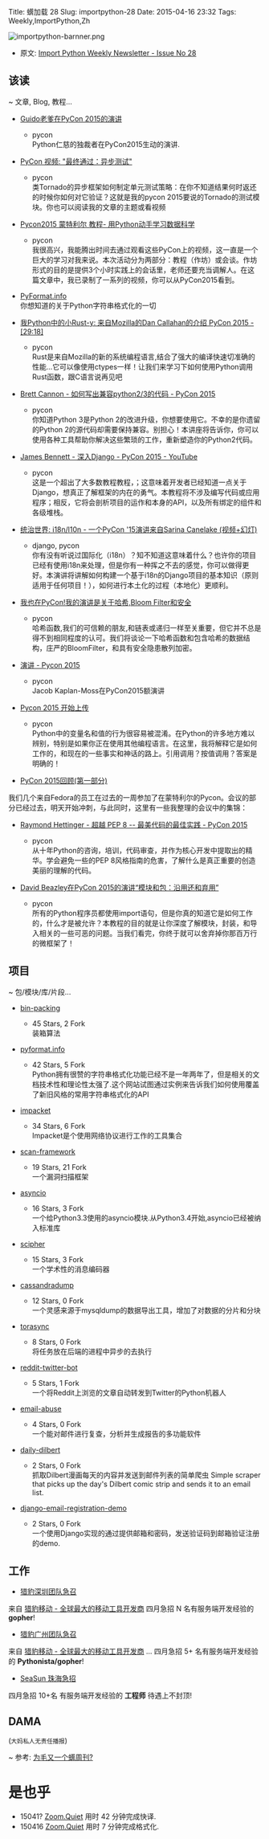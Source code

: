 Title: 蠎加载 28
Slug: importpython-28
Date: 2015-04-16 23:32
Tags: Weekly,ImportPython,Zh 

![importpython-barnner.png](http://zoomq.qiniudn.com/ZQCollection/snap/importpython-barnner.png?imageView2/2/h/210)


- 原文: [Import Python Weekly Newsletter - Issue No 28](http://importpython.com/newsletter/no/28/)

## 该读
~ 文章, Blog, 教程...



- [Guido老爹在PyCon 2015的演讲](https://youtu.be/G-uKNd5TSBw)
    + pycon  
    Python仁慈的独裁者在PyCon2015生动的演讲.

- [PyCon 视频: "最终通过：异步测试"](http://feedproxy.google.com/~r/emptysquare/~3/DHsGy7A3DUs/)
    + pycon  
类Tornado的异步框架如何制定单元测试策略：在你不知道结果何时返还的时候你如何对它验证？这就是我的pycon 2015要说的Tornado的测试模块。你也可以阅读我的文章的主题或看视频

- [Pycon2015 蒙特利尔 教程- 用Python动手学习数据科学](http://www.analyticsvidhya.com/blog/2015/04/pycon-montreal-2015-data-science-workshops/)
    + pycon  
    我很高兴，我能腾出时间去通过观看这些PyCon上的视频，这一直是一个巨大的学习对我来说。本次活动分为两部分：教程（作坊）或会谈。作坊形式的目的是提供3个小时实践上的会话里，老师还要充当调解人。在这篇文章中，我已录制了一系列的视频，你可以从PyCon2015看到。

- [PyFormat.info](http://pyformat.info/)  
你想知道的关于Python字符串格式化的一切

- [我Python中的小Rust-y: 来自Mozilla的Dan Callahan的介绍 PyCon 2015 - [29:18]](https://www.youtube.com/watch?v=3CwJ0MH-4MA)
    - pycon  
Rust是来自Mozilla的新的系统编程语言,结合了强大的编译快速切准确的性能…它可以像使用ctypes一样！让我们来学习下如何使用Python调用Rust函数，跟C语言说再见吧

- [Brett Cannon - 如何写出兼容python2/3的代码 - PyCon 2015](http://www.reddit.com/r/Python/comments/32p4ef/brett_cannon_how_to_make_your_code_python_23/)
    + pycon  
你知道Python 3是Python 2的改进升级，你想要使用它。不幸的是你遗留的Python 2的源代码却需要保持兼容。别担心！本讲座将告诉你，你可以使用各种工具帮助你解决这些繁琐的工作，重新塑造你的Python2代码。

- [James Bennett - 深入Django - PyCon 2015 - YouTube](https://www.youtube.com/watch?v=tkwZ1jG3XgA)
    + pycon  
这是一个超出了大多数教程教程，；这意味着开发者已经知道一点关于Django，想真正了解框架的内在的勇气。本教程将不涉及编写代码或应用程序；相反，它将会剖析项目的运作和本身的API，以及所有绑定的组件和各级堆栈。

- [统治世界: i18n/l10n - 一个PyCon '15演讲来自Sarina Canelake (视频+幻灯)](http://www.reddit.com/r/pyladies/comments/329uxs/world_domination_i18nl10n_a_pycon_15_talk_by/)
    +  django, pycon  
你有没有听说过国际化（i18n）？知不知道这意味着什么？也许你的项目已经有使用i18n来处理，但是你有一种挥之不去的感觉，你可以做得更好。本演讲将讲解如何构建一个基于i18n的Django项目的基本知识（原则适用于任何项目！），如何进行本土化的过程（本地化）更顺利。
- [我也在PyCon!我的演讲是关于哈希,Bloom Filter和安全](https://www.youtube.com/watch?v=IGwNQfjLTp0)
    + pycon  
哈希函数,我们的可信赖的朋友,和链表或递归一样至关重要，但它并不总是得不到相同程度的认可。我们将谈论一下哈希函数和包含哈希的数据结构，庄严的BloomFilter，和具有安全隐患散列加密。
- [演讲 - Pycon 2015](https://www.youtube.com/attribution_link?a=_UzeuPDLeos&amp;u=%2Fwatch%3Fv%3DhIJdFxYlEKE%26feature%3Dshare)
    + pycon  
    Jacob Kaplan-Moss在PyCon2015额演讲

- [Pycon 2015 开始上传](https://www.youtube.com/channel/UCgxzjK6GuOHVKR_08TT4hJQ)
    + pycon  
Python中的变量名和值的行为很容易被混淆。在Python的许多地方难以辨别，特别是如果你正在使用其他编程语言。在这里，我将解释它是如何工作的，和现在的一些事实和神话的路上。引用调用？按值调用？答案是明确的！

- [PyCon 2015回顾(第一部分)](http://threebean.org/blog/pycon-2015-part-i)  

我们几个来自Fedora的员工在过去的一周参加了在蒙特利尔的Pycon。会议的部分已经过去，明天开始冲刺，与此同时，这里有一些我整理的会议中的集锦：

- [Raymond Hettinger - 超越 PEP 8 -- 最美代码的最佳实践 - PyCon 2015](https://www.youtube.com/watch?v=wf-BqAjZb8M)
    + pycon  
从十年Python的咨询，培训，代码审查，并作为核心开发中提取出的精华。学会避免一些的PEP 8风格指南的危害，了解什么是真正重要的创造美丽的理解的代码。

- [David Beazley在PyCon 2015的演讲“模块和包：沿用还和弃用”](http://www.reddit.com/r/Python/comments/32qhve/modules_and_packages_live_and_let_die_by_david/)
    + pycon  
    所有的Python程序员都使用import语句，但是你真的知道它是如何工作的，什么才是被允许？本教程的目的就是让你深度了解模块，封装，和导入相关的一些可恶的问题。当我们看完，你终于就可以舍弃掉你那百万行的微框架了！


## 项目
~ 包/模块/库/片段...

- [bin-packing](https://github.com/towry/bin-packing)
    - 45 Stars, 2 Fork  
装箱算法

- [pyformat.info](https://github.com/ulope/pyformat.info)
    - 42 Stars, 5 Fork  
    Python拥有很赞的字符串格式化功能已经不是一年两年了，但是相关的文档技术性和理论性太强了.这个网站试图通过实例来告诉我们如何使用覆盖了新旧风格的常用字符串格式化的API


- [impacket](https://github.com/CoreSecurity/impacket)
    - 34 Stars, 6 Fork  
    Impacket是个使用网络协议进行工作的工具集合

- [scan-framework](https://github.com/OneSourceCat/scan-framework)
    - 19 Stars, 21 Fork  
    一个漏洞扫描框架

- [asyncio](https://github.com/python/asyncio)
    - 16 Stars, 3 Fork  
    一个给Python3.3使用的asyncio模块.从Python3.4开始,asyncio已经被纳入标准库

- [scipher](https://github.com/strib/scipher)
    - 15 Stars, 3 Fork  
    一个学术性的消息编码器
- [cassandradump](https://github.com/gianlucaborello/cassandradump)
    - 12 Stars, 0 Fork  
一个灵感来源于mysqldump的数据导出工具，增加了对数据的分片和分块
- [torasync](https://github.com/ipconfiger/torasync)
    - 8 Stars, 0 Fork  
   	将任务放在后端的进程中异步的去执行

- [reddit-twitter-bot](https://github.com/rhiever/reddit-twitter-bot)
    - 5 Stars, 1 Fork  
    一个将Reddit上浏览的文章自动转发到Twitter的Python机器人
    
- [email-abuse](https://github.com/CIRCL/email-abuse)
    - 4 Stars, 0 Fork  
    一个能对邮件进行复查，分析并生成报告的多功能软件

- [daily-dilbert](https://github.com/paambaati/daily-dilbert)
    - 2 Stars, 0 Fork  
    抓取Dilbert漫画每天的内容并发送到邮件列表的简单爬虫
Simple scraper that picks up the day's Dilbert comic strip and sends it to an email list.

- [django-email-registration-demo](https://github.com/ottatiyarou/django-email-registration-demo)
    - 2 Stars, 0 Fork  
    一个使用Django实现的通过提供邮箱和密码，发送验证码到邮箱验证注册的demo.



## 工作

- [猎豹深圳团队急召](https://github.com/cheetahmobile/CMBM/wiki/BmSzHr)

来自 [猎豹移动 - 全球最大的移动工具开发商](http://www.cmcm.com/zh-cn/cm-backup/) 
四月急招 N 名有服务端开发经验的 **gopher**!


- [猎豹广州团队急召](https://github.com/cheetahmobile/CMBM/wiki/BmGzHr)

来自 [猎豹移动 - 全球最大的移动工具开发商](http://www.cmcm.com/zh-cn/cm-backup/) ...
四月急招 5+ 名有服务端开发经验的 **Pythonista/gopher**!

- [SeaSun 珠海急招](https://github.com/cheetahmobile/CMBM/wiki/SeaSunZh)

四月急招 10+名 有服务端开发经验的 **工程师** 待遇上不封顶!


## DAMA
(`大妈私人无责任播报`)

~ 参考: [为毛又一个蠎周刊?](importpython-why)


# 是也乎

- 15041? [Zoom.Quiet](http://zoomquiet.io) 用时 42 分钟完成快译.
- 150416 [Zoom.Quiet](http://zoomquiet.io) 用时 7 分钟完成格式化.
